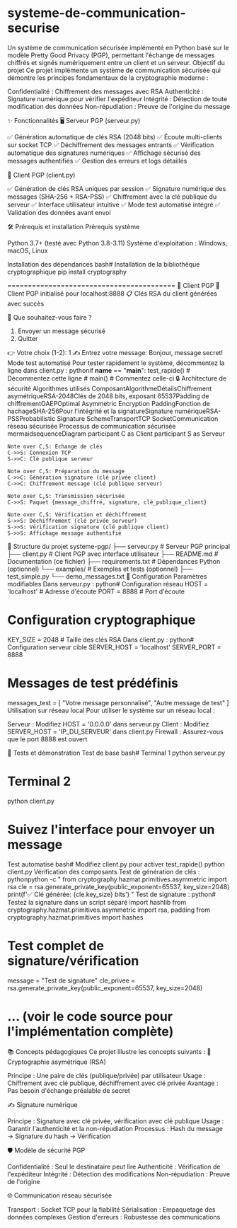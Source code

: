 # systeme-de-communication-securise
Un système de communication sécurisée implémenté en Python basé sur le modèle Pretty Good Privacy (PGP), permettant l'échange de messages chiffrés et signés numériquement entre un client et un serveur.
 Objectif du projet
Ce projet implémente un système de communication sécurisée qui démontre les principes fondamentaux de la cryptographie moderne :

Confidentialité : Chiffrement des messages avec RSA
Authenticité : Signature numérique pour vérifier l'expéditeur
Intégrité : Détection de toute modification des données
Non-répudiation : Preuve de l'origine du message

✨ Fonctionnalités
🖥️ Serveur PGP (serveur.py)

✅ Génération automatique de clés RSA (2048 bits)
✅ Écoute multi-clients sur socket TCP
✅ Déchiffrement des messages entrants
✅ Vérification automatique des signatures numériques
✅ Affichage sécurisé des messages authentifiés
✅ Gestion des erreurs et logs détaillés

📱 Client PGP (client.py)

✅ Génération de clés RSA uniques par session
✅ Signature numérique des messages (SHA-256 + RSA-PSS)
✅ Chiffrement avec la clé publique du serveur
✅ Interface utilisateur intuitive
✅ Mode test automatisé intégré
✅ Validation des données avant envoi

🛠️ Prérequis et installation
Prérequis système

Python 3.7+ (testé avec Python 3.8-3.11)
Système d'exploitation : Windows, macOS, Linux

Installation des dépendances
bash# Installation de la bibliothèque cryptographique
pip install cryptography


=========================================
📱 Client PGP
🔐 Client PGP initialisé pour localhost:8888
📋 Clés RSA du client générées avec succès

💬 Que souhaitez-vous faire ?
1. Envoyer un message sécurisé
2. Quitter

👉 Votre choix (1-2): 1
✍️  Entrez votre message: Bonjour, message secret!
Mode test automatisé
Pour tester rapidement le système, décommentez la ligne dans client.py :
pythonif __name__ == "__main__":
    test_rapide()  # Décommentez cette ligne
    # main()       # Commentez celle-ci
🔒 Architecture de sécurité
Algorithmes utilisés
ComposantAlgorithmeDétailsChiffrement asymétriqueRSA-2048Clés de 2048 bits, exposant 65537Padding de chiffrementOAEPOptimal Asymmetric Encryption PaddingFonction de hachageSHA-256Pour l'intégrité et la signatureSignature numériqueRSA-PSSProbabilistic Signature SchemeTransportTCP SocketCommunication réseau sécurisée
Processus de communication sécurisée
mermaidsequenceDiagram
    participant C as Client
    participant S as Serveur
    
    Note over C,S: Échange de clés
    C->>S: Connexion TCP
    S->>C: Clé publique serveur
    
    Note over C,S: Préparation du message
    C->>C: Génération signature (clé privée client)
    C->>C: Chiffrement message (clé publique serveur)
    
    Note over C,S: Transmission sécurisée
    C->>S: Paquet {message_chiffré, signature, clé_publique_client}
    
    Note over C,S: Vérification et déchiffrement
    S->>S: Déchiffrement (clé privée serveur)
    S->>S: Vérification signature (clé publique client)
    S->>S: Affichage message authentifié
📁 Structure du projet
systeme-pgp/
├── serveur.py          # Serveur PGP principal
├── client.py           # Client PGP avec interface utilisateur
├── README.md           # Documentation (ce fichier)
├── requirements.txt    # Dépendances Python (optionnel)
└── examples/           # Exemples et tests (optionnel)
    ├── test_simple.py
    └── demo_messages.txt
🔧 Configuration
Paramètres modifiables
Dans serveur.py :
python# Configuration réseau
HOST = 'localhost'  # Adresse d'écoute
PORT = 8888        # Port d'écoute

# Configuration cryptographique
KEY_SIZE = 2048    # Taille des clés RSA
Dans client.py :
python# Configuration serveur cible
SERVER_HOST = 'localhost'
SERVER_PORT = 8888

# Messages de test prédéfinis
messages_test = [
    "Votre message personnalisé",
    "Autre message de test"
]
Utilisation sur réseau local
Pour utiliser le système sur un réseau local :

Serveur : Modifiez HOST = '0.0.0.0' dans serveur.py
Client : Modifiez SERVER_HOST = 'IP_DU_SERVEUR' dans client.py
Firewall : Assurez-vous que le port 8888 est ouvert

🧪 Tests et démonstration
Test de base
bash# Terminal 1
python serveur.py

# Terminal 2
python client.py
# Suivez l'interface pour envoyer un message
Test automatisé
bash# Modifiez client.py pour activer test_rapide()
python client.py
Vérification des composants
Test de génération de clés :
pythonpython -c "
from cryptography.hazmat.primitives.asymmetric import rsa
cle = rsa.generate_private_key(public_exponent=65537, key_size=2048)
print(f'✅ Clé générée: {cle.key_size} bits')
"
Test de signature :
python# Testez la signature dans un script séparé
import hashlib
from cryptography.hazmat.primitives.asymmetric import rsa, padding
from cryptography.hazmat.primitives import hashes

# Test complet de signature/vérification
message = "Test de signature"
cle_privee = rsa.generate_private_key(public_exponent=65537, key_size=2048)
# ... (voir le code source pour l'implémentation complète)
📚 Concepts pédagogiques
Ce projet illustre les concepts suivants :
🔐 Cryptographie asymétrique (RSA)

Principe : Une paire de clés (publique/privée) par utilisateur
Usage : Chiffrement avec clé publique, déchiffrement avec clé privée
Avantage : Pas besoin d'échange préalable de secret

✍️ Signature numérique

Principe : Signature avec clé privée, vérification avec clé publique
Usage : Garantir l'authenticité et la non-répudiation
Processus : Hash du message → Signature du hash → Vérification

🛡️ Modèle de sécurité PGP

Confidentialité : Seul le destinataire peut lire
Authenticité : Vérification de l'expéditeur
Intégrité : Détection des modifications
Non-répudiation : Preuve de l'origine

🌐 Communication réseau sécurisée

Transport : Socket TCP pour la fiabilité
Sérialisation : Empaquetage des données complexes
Gestion d'erreurs : Robustesse des communications
